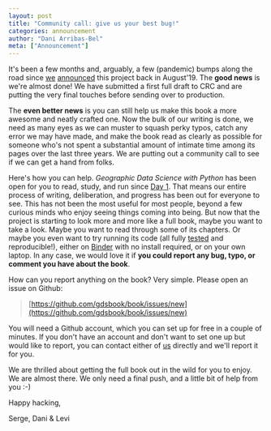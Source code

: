 ```yaml
---
layout: post
title: "Community call: give us your best bug!"
categories: announcement
author: "Dani Arribas-Bel"
meta: ["Announcement"]
---
```


It's been a few months and, arguably, a few (pandemic) bumps along the road since
[we](/authors.md) [announced](/_posts/2019-08-24-hello-world.md) this project back
in August'19. The **good news** is we're almost done! We have submitted a first full
draft to CRC and are putting the very final touches before sending over to production.

The **even better news** is you can still help us make this book a more awesome and neatly
crafted one. Now the bulk of our writing is done, we need as many eyes as we can muster to
squash perky typos, catch any error we may have made, and make the book read as clearly as
possible for someone who's not spent a substantial amount of intimate time among its pages
over the last three years. We are putting out a community call to see if we can get a hand
from folks.

Here's how you can help. *Geographic Data Science with Python* has been open for you to read, study, and run since [Day 1](/_posts/2019-08-29-project-launch.md). That means our entire process of writing, deliberation, and progress has been out for everyone to see. This has not been the most useful for most people, beyond a few curious minds who enjoy seeing things coming into being. But now that the project is starting to look more and more like a full book, maybe you want to take a look. Maybe you want to read through some of its chapters. Or maybe you even want to try running its code (all fully [tested](/_posts/2021-03-24-ci.md) and reproducible!), either on [Binder]() with no install required, or on your own laptop. In any case, we would love it if **you could report any bug, typo, or comment you have about the book**.

How can you report anything on the book? Very simple. Please open an issue on Github:

> [https://github.com/gdsbook/book/issues/new](https://github.com/gdsbook/book/issues/new)

You will need a Github account, which you can set up for free in a couple of minutes. If you don't have an account and don't want to set one up but would like to report, you can contact either of [us](/authors.md) directly and we'll report it for you.

We are thrilled about getting the full book out in the wild for you to enjoy. We are almost there. We only need a final push, and a little bit of help from you :-)

Happy hacking,

Serge, Dani & Levi
